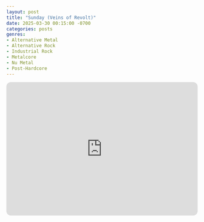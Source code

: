 ```yaml
---
layout: post
title: "Sunday (Veins of Revolt)"
date: 2025-03-30 00:15:00 -0700
categories: posts
genres:
- Alternative Metal
- Alternative Rock
- Industrial Rock
- Metalcore
- Nu Metal
- Post-Hardcore
---
```

<iframe style="border-radius:12px" src="https://open.spotify.com/embed/playlist/3agRM3mg7RYklfuIjpsmtb?utm_source=generator" width="100%" height="352" frameBorder="0" allowfullscreen="" allow="autoplay; clipboard-write; encrypted-media; fullscreen; picture-in-picture" loading="lazy"></iframe>